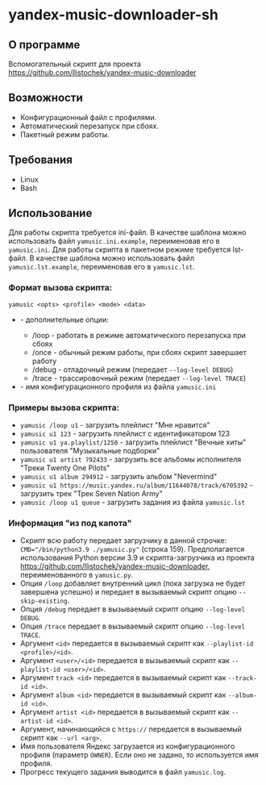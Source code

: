 # yandex-music-downloader-sh

## О программе
Вспомогательный скрипт для проекта https://github.com/llistochek/yandex-music-downloader

## Возможности
- Конфигурационный файл с профилями.
- Автоматический перезапуск при сбоях.
- Пакетный режим работы.

## Требования
- Linux
- Bash

## Использование
Для работы скрипта требуется ini-файл. В качестве шаблона можно использовать файл `yamusic.ini.example`, переименовав его в `yamusic.ini`.
Для работы скрипта в пакетном режиме требуется lst-файл. В качестве шаблона можно использовать файл `yamusic.lst.example`, переименовав его в `yamusic.lst`.

### Формат вызова скрипта:
`yamusic <opts> <profile> <mode> <data>`

- <opts> - дополнительные опции:
  - /loop - работать в режиме автоматического перезапуска при сбоях
  - /once - обычный режим работы, при сбоях скрипт завершает работу
  - /debug - отладочный режим (передает `--log-level DEBUG`)
  - /trace - трассировочный режим (передает `--log-level TRACE`)
- <profile> - имя конфигурационного профиля из файла `yamusic.ini`

### Примеры вызова скрипта:
- `yamusic /loop u1` - загрузить плейлист "Мне нравится"
- `yamusic u1 123` - загрузить плейлист с идентификатором 123
- `yamusic u1 ya.playlist/1250` - загрузить плейлист "Вечные хиты" пользователя "Музыкальные подборки"
- `yamusic u1 artist 792433` - загрузить все альбомы исполнителя "Треки Twenty One Pilots"
- `yamusic u1 album 294912` - загрузить альбом "Nevermind"
- `yamusic u1 https://music.yandex.ru/album/11644078/track/6705392` - загрузить трек "Трек Seven Nation Army"
- `yamusic /loop u1 queue` - загрузить задания из файла `yamusic.lst`

### Информация "из под капота"
- Скрипт всю работу передает загрузчику в данной строчке: `CMD="/bin/python3.9 ./yamusic.py"` (строка 159). Предполагается использования Python версии 3.9 и скрипта-загрузчика из проекта https://github.com/llistochek/yandex-music-downloader, переименованного в `yamusic.py`.
- Опция `/loop` добавляет внутренний цикл (пока загрузка не будет завершена успешно) и передает в вызываемый скрипт опцию `--skip-existing`.
- Опция `/debug` передает в вызываемый скрипт опцию `--log-level DEBUG`.
- Опция `/trace` передает в вызываемый скрипт опцию `--log-level TRACE`.
- Аргумент `<id>` передается в вызываемый скрипт как `--playlist-id <profile>/<id>`.
- Аргумент `<user>/<id>` передается в вызываемый скрипт как `--playlist-id <user>/<id>`.
- Аргумент `track <id>` передается в вызываемый скрипт как `--track-id <id>`.
- Аргумент `album <id>` передается в вызываемый скрипт как `--album-id <id>`.
- Аргумент `artist <id>` передается в вызываемый скрипт как `--artist-id <id>`.
- Аргумент, начинающийся с `https://` передается в вызываемый скрипт как `--url <arg>`.
- Имя пользователя Яндекс загрузается из конфигурационного профиля (параметр `OWNER`). Если оно не задано, то используется имя профиля.
- Прогресс текущего задания выводится в файл `yamusic.log`.
